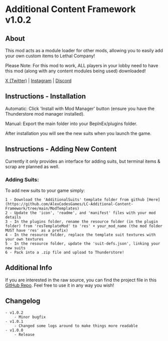 
# Additional Content Framework v1.0.2
## About
This mod acts as a module loader for other mods, allowing you to easily add your own custom items to Lethal Company!

Please Note: For this mod to work, ALL players in your lobby need to have this mod (along with any content modules being used) downloaded!

[X (Twitter)](https://twitter.com/AlexCodesGames) | [Instagram](https://www.instagram.com/alexcodesgames/) | [Discord](https://discordapp.com/users/the_shadow_wizard)

## Instructions - Installation
Automatic: Click 'Install with Mod Manager' button (ensure you have the Thunderstore mod manager installed).

Manual: Export the main folder into your BepInEx/plugins folder.

After installation you will see the new suits when you launch the game.

## Instructions - Adding New Content
 Currently it only provides an interface for adding suits, but terminal items & scrap are planned as well.

### Adding Suits:
To add new suits to your game simply:
	
	1 - Download the 'AdditionalSuits' template folder from github [Here](https://github.com/AlexCodesGames/LC-Additional-Content-Framework/tree/main/ModTemplates)
	2 - Update the 'icon', 'readme', and 'manifest' files with your mod details
	3 - In the plugins folder, rename the resource folder (in the plugin folder) from 'resTemplateMod' to 'res' + your_mod_name (the mod folder MUST have 'res' as a prefix)
	4 - In the resource folder, replace the template suit textures with your own textures
	5 - In the resource folder, update the 'suit-defs.json', linking your new suits
	6 - Pack into a .zip file and upload to Thunderstore!

## Additional Info
If you are interested in the raw source, you can find the project file in this [GitHub Repo](https://github.com/AlexCodesGames/LC-Additional-Content-Framework/). Feel free to use it in any way you wish!

## Changelog
	- v1.0.2
		- Minor bugfix
	- v1.0.1
		- Changed some logs around to make things more readable
	- v1.0.0
		- Release